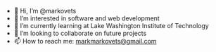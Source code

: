 - 👋 Hi, I’m @markovets
- 👀 I’m interested in software and web development
- 🌱 I’m currently learning at Lake Washington Institute of Technology
- 💞️ I’m looking to collaborate on future projects
- 📫 How to reach me: markmarkovets@gmail.com

<!---
markovets/markovets is a ✨ special ✨ repository because its `README.md` (this file) appears on your GitHub profile.
You can click the Preview link to take a look at your changes.
--->
